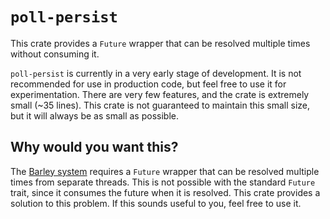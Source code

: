 # `poll-persist`

This crate provides a `Future` wrapper that can be resolved multiple times without consuming it.

`poll-persist` is currently in a very early stage of development. It is not recommended for use in production code, but feel free to use it for experimentation. There are very few features, and the crate is extremely small (~35 lines). This crate is not guaranteed to maintain this small size, but it will always be as small as possible.

## Why would you want this?

The [Barley system](https://github.com/panthios/barley) requires a `Future` wrapper that can be resolved multiple times from separate threads. This is not possible with the standard `Future` trait, since it consumes the future when it is resolved. This crate provides a solution to this problem. If this sounds useful to you, feel free to use it.